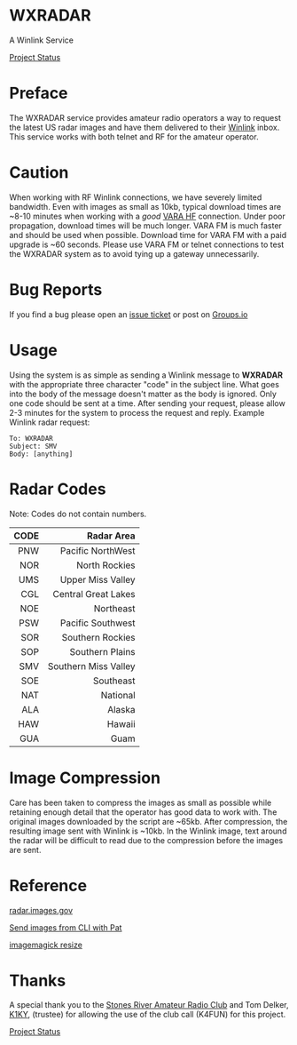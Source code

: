 # WXRADAR
A Winlink Service

[Project Status](https://app.simplenote.com/publish/6zbBNy#Project_Status)

# Preface
The WXRADAR service provides amateur radio operators a way to request the latest US radar images and have them delivered to their [Winlink](https://winlink.org/) inbox. This service works with both telnet and RF for the amateur operator.

# Caution
When working with RF Winlink connections, we have severely limited bandwidth. Even with images as small as 10kb, typical download times are ~8-10 minutes when working with a *good* [VARA HF](https://rosmodem.wordpress.com/) connection. Under poor propagation, download times will be much longer. VARA FM is much faster and should be used when possible. Download time for VARA FM with a paid upgrade is ~60 seconds. Please use VARA FM or telnet connections to test the WXRADAR system as to avoid tying up a gateway unnecessarily.

# Bug Reports
If you find a bug please open an [issue ticket](https://github.com/km4ack/WXRADAR/issues) or post on [Groups.io](https://groups.io/g/KM4ACK-Pi/topics)

# Usage
Using the system is as simple as sending a Winlink message to **WXRADAR** with the appropriate three character "code" in the subject line. What goes into the body of the message doesn't matter as the body is ignored. Only one code should be sent at a time. After sending your request, please allow 2-3 minutes for the system to process the request and reply. Example Winlink radar request:


	To: WXRADAR
	Subject: SMV
	Body: [anything]

# Radar Codes
Note: Codes do not contain numbers.

| CODE       | Radar Area  |
| -----: |-----:|
| PNW |Pacific NorthWest|
| NOR  | North Rockies|
| UMS   | Upper Miss Valley |
| CGL    | Central Great Lakes |
| NOE   | Northeast |
| PSW  | Pacific Southwest |
| SOR   | Southern Rockies |
| SOP   | Southern Plains |
| SMV  | Southern Miss Valley |
| SOE   | Southeast |
| NAT   | National |
| ALA  | Alaska |
| HAW  | Hawaii |
| GUA | Guam |

# Image Compression
Care has been taken to compress the images as small as possible while retaining enough detail that the operator has good data to work with. The original images downloaded by the script are ~65kb. After compression, the resulting image sent with Winlink is ~10kb. In the Winlink image, text around the radar will be difficult to read due to the compression before the images are sent. 

# Reference

[radar.images.gov](https://radar.weather.gov/region/southmissvly/standard)

[Send images from CLI with Pat](https://groups.google.com/g/pat-users/c/s50QNa6Q4PQ/m/va4W_Vq0CQAJ)

[imagemagick resize](https://imagemagick.org/script/command-line-processing.php)

# Thanks
A special thank you to the [Stones River Amateur Radio Club](https://srarctn.org/) and Tom Delker, [K1KY](https://www.qrz.com/db/k1ky), (trustee) for allowing the use of the club call (K4FUN) for this project.

[Project Status](https://app.simplenote.com/publish/6zbBNy#Project_Status)
